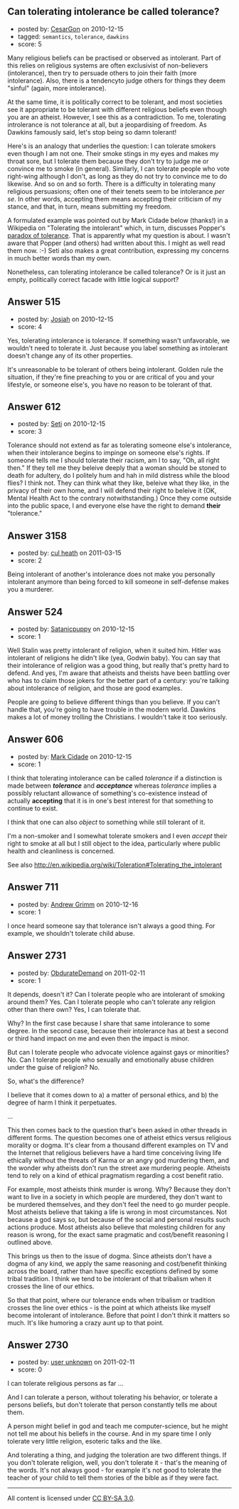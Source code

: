 ## Can tolerating intolerance be called tolerance?

- posted by: [CesarGon](https://stackexchange.com/users/-1/80-cesargon) on 2010-12-15
- tagged: `semantics`, `tolerance`, `dawkins`
- score: 5

Many religious beliefs can be practised or observed as intolerant. Part of this relies on religious systems are often exclusivist of non-believers (intolerance), then try to persuade others to join their faith (more intolerance). Also, there is a tendencyto judge others for things they deem "sinful" (again, more intolerance).

At the same time, it is politically correct to be tolerant, and most societies see it appropriate to be tolerant with different religious beliefs even though you are an atheist. However, I see this as a contradiction. To me, tolerating introlerance is not tolerance at all, but a jeopardising of freedom. As Dawkins famously said, let's stop being so damn tolerant!

Here's is an analogy that underlies the question: I can tolerate smokers even though I am not one. Their smoke stings in my eyes and makes my throat sore, but I tolerate them because they don't try to judge me or convince me to smoke (in general). Similarly, I can tolerate people who vote right-wing although I don't, as long as they do not try to convince me to do likewise. And so on and so forth. There is a difficulty in tolerating many religious persuasions; often one of their tenets seem to be intolerance *per se*. In other words, accepting them means accepting their criticism of my stance, and that, in turn, means submitting my freedom.

A formulated example was pointed out by Mark Cidade below (thanks!) in a Wikipedia on "Tolerating the intolerant" which, in turn, discusses Popper's <a href="http://en.wikipedia.org/wiki/Paradox_of_tolerance">paradox of tolerance</a>. That is apparently what my question is about. I wasn't aware that Popper (and others) had written about this. I might as well read them now. :-) Seti also makes a great contribution, expressing my concerns in much better words than my own.

Nonetheless, can tolerating intolerance be called tolerance? Or is it just an empty, politically correct facade with little logical support?


## Answer 515

- posted by: [Josiah](https://stackexchange.com/users/-1/88-josiah) on 2010-12-15
- score: 4

Yes, tolerating intolerance is tolerance. If something wasn't unfavorable, we wouldn't need to tolerate it. Just because you label something as intolerant doesn't change any of its other properties.

It's unreasonable to be tolerant of others being intolerant. Golden rule the situation, if they're fine preaching to you or are critical of you and your lifestyle, or someone else's, you have no reason to be tolerant of that.


## Answer 612

- posted by: [Seti](https://stackexchange.com/users/-1/247-seti) on 2010-12-15
- score: 3

Tolerance should not extend as far as tolerating someone else's intolerance, when their intolerance begins to impinge on someone else's rights. If someone tells me I should tolerate their racism, am I to say, "Oh, all right then." If they tell me they beleive deeply that a woman should be stoned to death for adultery, do I politely hum and hah in mild distress while the blood flies? I think not. They can think what they like, beleive what they like, in the privacy of their own home, and I will defend their right to beleive it (OK, Mental Health Act to the contrary notwithstanding.) Once they come outside into the public space, I and everyone else have the right to demand **their** "tolerance."


## Answer 3158

- posted by: [cul heath](https://stackexchange.com/users/-1/1275-cul-heath) on 2011-03-15
- score: 2

Being intolerant of another's intolerance does not make you personally intolerant anymore than being forced to kill someone in self-defense makes you a murderer.


## Answer 524

- posted by: [Satanicpuppy](https://stackexchange.com/users/-1/169-satanicpuppy) on 2010-12-15
- score: 1

Well Stalin was pretty intolerant of religion, when it suited him. Hitler was intolerant of religions he didn't like (yea, Godwin baby). You can say that their intolerance of religion was a good thing, but really that's pretty hard to defend. And yes, I'm aware that atheists and theists have been battling over who has to claim those jokers for the better part of a century: you're talking about intolerance of religion, and those are good examples.

People are going to believe different things than you believe. If you can't handle that, you're going to have trouble in the modern world. Dawkins makes a lot of money trolling the Christians. I wouldn't take it too seriously.


## Answer 606

- posted by: [Mark Cidade](https://stackexchange.com/users/-1/255-mark-cidade) on 2010-12-15
- score: 1

I think that tolerating intolerance can be called _tolerance_ if a distinction is made between ___tolerance___ and ___acceptance___ whereas _tolerance_ implies a possibly reluctant allowance of something's co-existence instead of actually __accepting__ that it is in one's best interest for that something to continue to exist.

I think that one can also _object_ to something while still tolerant of it.

I'm a non-smoker and I somewhat tolerate smokers and I even _accept_ their right to smoke at all but I still object to the idea, particularly where public health and cleanliness is concerned.

See also http://en.wikipedia.org/wiki/Toleration#Tolerating_the_intolerant


## Answer 711

- posted by: [Andrew Grimm](https://stackexchange.com/users/-1/270-andrew-grimm) on 2010-12-16
- score: 1

I once heard someone say that tolerance isn't always a good thing. For example, we shouldn't tolerate child abuse.


## Answer 2731

- posted by: [ObdurateDemand](https://stackexchange.com/users/-1/524-obduratedemand) on 2011-02-11
- score: 1

It depends, doesn't it?  Can I tolerate people who are intolerant of smoking around them?  Yes.  Can I tolerate people who can't tolerate any religion other than there own?  Yes, I can tolerate that.

Why?  In the first case because I share that same intolerance to some degree.  In the second case, because their intolerance has at best a second or third hand impact on me and even then the impact is minor.

But can I tolerate people who advocate violence against gays or minorities?  No.  Can I tolerate people who sexually and emotionally abuse children under the guise of religion?  No.

So, what's the difference?

I believe that it comes down to a) a matter of personal ethics, and b) the degree of harm I think it perpetuates.

...


This then comes back to the question that's been asked in other threads in different forms.  The question becomes one of atheist ethics versus religious morality or dogma.  It's clear from a thousand different examples on TV and the Internet that religious believers have a hard time conceiving living life ethically without the threats of Karma or an angry god murdering them, and the wonder why atheists don't run the street axe murdering people.  Atheists tend to rely on a kind of ethical pragmatism regarding a cost benefit ratio.

For example, most atheists think murder is wrong.  Why?  Because they don't want to live in a society in which people are murdered, they don't want to be murdered themselves, and they don't feel the need to go murder people.  Most atheists believe that taking a life is wrong in most circumstances.  Not because a god says so, but because of the social and personal results such actions produce.  Most atheists also believe that molesting children for any reason is wrong, for the exact same pragmatic and cost/benefit reasoning I outlined above.  

This brings us then to the issue of dogma.  Since atheists don't have a dogma of any kind, we apply the same reasoning and cost/benefit thinking across the board, rather than have specific exceptions defined by some tribal tradition.  I think we tend to be intolerant of that tribalism when it crosses the line of our ethics.

So that that point, where our tolerance ends when tribalism or tradition crosses the line over ethics - is the point at which atheists like myself become intolerant of intolerance.  Before that point I don't think it matters so much.  It's like humoring a crazy aunt up to that point.


## Answer 2730

- posted by: [user unknown](https://stackexchange.com/users/-1/992-user-unknown) on 2011-02-11
- score: 0

I can tolerate religious persons as far ... 

And I can tolerate a person, without tolerating his behavior, or tolerate a persons beliefs, but don't tolerate that person constantly tells me about them. 

A person might belief in god and teach me computer-science, but he might not tell me about his beliefs in the course. And in my spare time I only tolerate very little religion, esoteric talks and the like. 

And tolerating a thing, and judging the toleration are two different things. If you don't tolerate religion, well, you don't tolerate it - that's the meaning of the words. It's not always good - for example it's not good to tolerate the teacher of your child to tell them stories of the bible as if they were fact. 



---

All content is licensed under [CC BY-SA 3.0](https://creativecommons.org/licenses/by-sa/3.0/).
